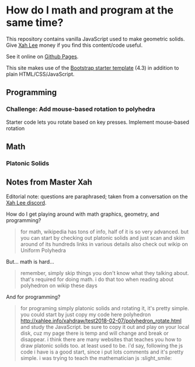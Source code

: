 # How do I math and program at the same time?

This repository contains vanilla JavaScript used to make geometric
solids. Give [Xah Lee](http://xahlee.info/) money if you find this
content/code useful.

See it online on [Github Pages](http://captainalan.github.io/xah-geometry).

This site makes use of the [Bootstrap starter
template](https://getbootstrap.com/docs/4.3/getting-started/introduction/)
(4.3) in addition to plain HTML/CSS/JavaScript.

## Programming

### Challenge: Add mouse-based rotation to polyhedra
Starter code lets you rotate based on key presses. Implement mouse-based rotation

## Math

### Platonic Solids


## Notes from Master Xah

Editorial note: questions are paraphrased; taken from a conversation
on the [Xah Lee discord](https://discord.gg/QYFcqNT).

How do I get playing around with math graphics,
geometry, and programming?

> for math, wikipedia has tons of info, half of it is so very
> advanced. but you can start by checking out platonic solids and just
> scan and skim around of its hundreds links in various details also
> check out wikip on Uniform Polyhedra

But... math is hard...

> remember, simply skip things you don't know what they talking
> about. that's required for doing math. i do that too when reading
> about polyhedron on wikip these days

And for programming?

> for programing simply platonic solids and rotating it, it's pretty
> simple. you could start by just copy my code here polyhedron
> http://xahlee.info/xahdraw/test2018-02-07/polyhedron_rotate.html and
> study the JavaScript. be sure to copy it out and play on your local
> disk, cuz my page there is temp and will change and break or
> disappear.  i think there are many websites that teaches you how to
> draw platonic solids too. at least used to be. i'd say, following
> the js code i have is a good start, since i put lots comments and
> it's pretty simple. i was trying to teach the mathematician js
> :slight_smile:
